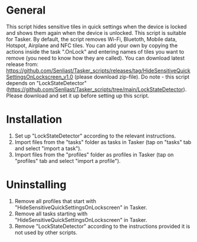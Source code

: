 # General
This script hides sensitive tiles in quick settings when the device is locked and shows them again when the device is unlocked. This script is suitable for Tasker. By default, the script removes Wi-Fi, Bluetoth, Mobile data, Hotspot, Airplane and NFC tiles. You can add your own by copying the actions inside the task ".OnLock" and entering names of tiles you want to remove (you need to know how they are called). You can download latest release from: https://github.com/Senliast/Tasker_scripts/releases/tag/HideSensitiveQuickSettingsOnLockscreen_v1.0 (please download zip-file). Do note - this script depends on "LockStateDetector" (https://github.com/Senliast/Tasker_scripts/tree/main/LockStateDetector). Please download and set it up before setting up this script. 

# Installation
1. Set up "LockStateDetector" according to the relevant instructions.
2. Import files from the "tasks" folder as tasks in Tasker (tap on "tasks" tab and select "import a task").
3. Import files from the "profiles" folder as profiles in Tasker (tap on "profiles" tab and select "import a profile").

# Uninstalling
1. Remove all profiles that start with "HideSensitiveQuickSettingsOnLockscreen" in Tasker.
2. Remove all tasks starting with "HideSensitiveQuickSettingsOnLockscreen" in Tasker.
3. Remove "LockStateDetector" according to the instructions provided it is not used by other scripts.